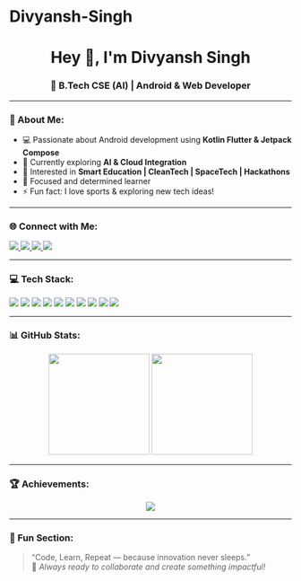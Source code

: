 # Divyansh-Singh
<h1 align="center">Hey 👋, I'm Divyansh Singh</h1>
<h3 align="center">🚀 B.Tech CSE (AI) | Android & Web Developer </h3>

---

### 🌟 About Me:
- 💻 Passionate about Android development using **Kotlin Flutter & Jetpack Compose**
- 🌱 Currently exploring **AI & Cloud Integration**
- 🧩 Interested in **Smart Education | CleanTech | SpaceTech | Hackathons**
- 🎯 Focused and determined learner
- ⚡ Fun fact: I love sports & exploring new tech ideas!

---

### 🌐 Connect with Me:
<p align="left">
  <a href="https://www.linkedin.com/in/divyansh-singh-332b741aa?lipi=urn%3Ali%3Apage%3Ad_flagship3_profile_view_base_contact_details%3BY3qgtcIhQ5aHTKYrG6k7Xw%3D%3D" target="_blank">
    <img src="https://img.shields.io/badge/LinkedIn-blue?logo=linkedin&logoColor=white" />
  </a>
  <a href="https://github.com/trghcj" target="_blank">
    <img src="https://img.shields.io/badge/GitHub-black?logo=github&logoColor=white" />
  </a>
  <a href="ms1778937@gmail.com" target="_blank">
    <img src="https://img.shields.io/badge/Email-D14836?logo=gmail&logoColor=white" />
  </a>
  <a href="https://www.instagram.com/divyanshsingh912/" target="_blank">
    <img src="https://img.shields.io/badge/Instagram-E4405F?logo=instagram&logoColor=white" />
  </a>
</p>

---

### 💻 Tech Stack:
<p align="left">
  <img src="https://img.shields.io/badge/Kotlin-%230095D5.svg?style=for-the-badge&logo=kotlin&logoColor=white"/>
  <img src="https://img.shields.io/badge/Jetpack%20Compose-4285F4?style=for-the-badge&logo=jetpackcompose&logoColor=white"/>
  <img src="https://img.shields.io/badge/Android%20Studio-3DDC84?style=for-the-badge&logo=androidstudio&logoColor=white"/>
  <img src="https://img.shields.io/badge/Firebase-ffca28?style=for-the-badge&logo=firebase&logoColor=black"/>
  <img src="https://img.shields.io/badge/Flutter-02569B?style=for-the-badge&logo=flutter&logoColor=white"/>
  <img src="https://img.shields.io/badge/Node.js-43853D?style=for-the-badge&logo=node-dot-js&logoColor=white"/>
  <img src="https://img.shields.io/badge/React-20232A?style=for-the-badge&logo=react&logoColor=61DAFB"/>
  <img src="https://img.shields.io/badge/Figma-000000?style=for-the-badge&logo=figma&logoColor=white"/>
  <img src="https://img.shields.io/badge/MySQL-00758F?style=for-the-badge&logo=mysql&logoColor=white"/>
  <img src="https://img.shields.io/badge/Git-F05032?style=for-the-badge&logo=git&logoColor=white"/>
</p>

---

### 📊 GitHub Stats:
<p align="center">
  <img src="https://github-readme-stats.vercel.app/api?username=your-github-username&show_icons=true&theme=radical" height="180em"/>
  <img src="https://github-readme-streak-stats.herokuapp.com/?user=your-github-username&theme=radical" height="180em"/>
</p>

---

### 🏆 Achievements:
<p align="center">
  <img src="https://github-profile-trophy.vercel.app/?username=your-github-username&theme=onedark&row=1&no-frame=true&margin-w=10"/>
</p>

---

### 🚀 Fun Section:
> “Code, Learn, Repeat — because innovation never sleeps.”  
> 🌱 *Always ready to collaborate and create something impactful!*
